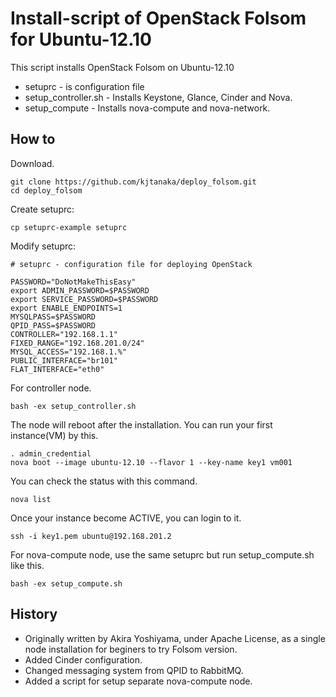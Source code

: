 Install-script of OpenStack Folsom for Ubuntu-12.10
======================================================

This script installs OpenStack Folsom on Ubuntu-12.10

* setuprc - is configuration file
* setup_controller.sh - Installs Keystone, Glance, Cinder and Nova.
* setup_compute - Installs nova-compute and nova-network.

How to
------
Download.
```
git clone https://github.com/kjtanaka/deploy_folsom.git
cd deploy_folsom
```

Create setuprc:
```
cp setuprc-example setuprc
```

Modify setuprc:
```
# setuprc - configuration file for deploying OpenStack

PASSWORD="DoNotMakeThisEasy"
export ADMIN_PASSWORD=$PASSWORD
export SERVICE_PASSWORD=$PASSWORD
export ENABLE_ENDPOINTS=1
MYSQLPASS=$PASSWORD
QPID_PASS=$PASSWORD
CONTROLLER="192.168.1.1"
FIXED_RANGE="192.168.201.0/24"
MYSQL_ACCESS="192.168.1.%"
PUBLIC_INTERFACE="br101"
FLAT_INTERFACE="eth0"
```

For controller node.
```
bash -ex setup_controller.sh
```
The node will reboot after the installation. You can run
your first instance(VM) by this.
```
. admin_credential
nova boot --image ubuntu-12.10 --flavor 1 --key-name key1 vm001
```
You can check the status with this command.
```
nova list
```
Once your instance become ACTIVE, you can login to it.
```
ssh -i key1.pem ubuntu@192.168.201.2
```

For nova-compute node, use the same setuprc but run setup_compute.sh
like this.
```
bash -ex setup_compute.sh
```


History
--------------------------
* Originally written by Akira Yoshiyama, under Apache License, 
as a single node installation for beginers to try Folsom version.
* Added Cinder configuration.
* Changed messaging system from QPID to RabbitMQ.
* Added a script for setup separate nova-compute node.
